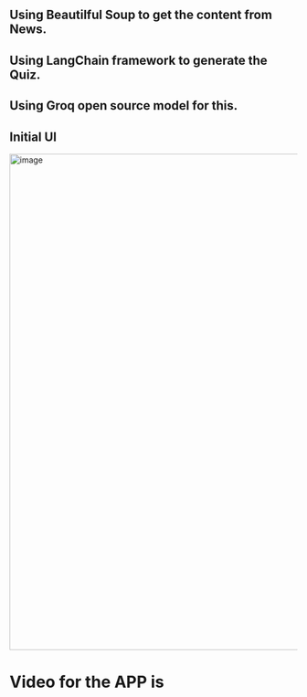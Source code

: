 ## Using Beautilful Soup to get the content from News.
## Using LangChain framework to generate the Quiz.
## Using Groq open source model for this.
## Initial UI
<img width="1911" height="869" alt="image" src="https://github.com/user-attachments/assets/5fd87ea1-2c62-4663-bad2-6ed3bbaf0c7b" />

# Video for the APP is
